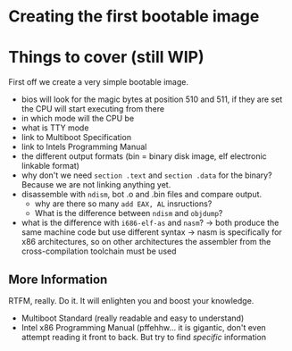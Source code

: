 # Creating the first bootable image

# Things to cover (still WIP)

First off we create a very simple bootable image.

* bios will look for the magic bytes at position 510 and 511, if they are set
  the CPU will start executing from there
* in which mode will the CPU be
* what is TTY mode
* link to Multiboot Specification
* link to Intels Programming Manual
* the different output formats (bin = binary disk image, elf electronic linkable format)
* why don't we need `section .text` and `section .data` for the binary? Because
  we are not linking anything yet. 
* disassemble with `ndism`, bot .o and .bin files and compare output.
	* why are there so many `add EAX, AL` insructions?
	* What is the difference between `ndism` and `objdump`?
* what is the difference with `i686-elf-as` and `nasm`?
  -> both produce the same machine code but use different syntax
  -> nasm is specifically for x86 architectures, so on other architectures the assembler
     from the cross-compilation toolchain must be used


## More Information
RTFM, really. Do it. It will enlighten you and boost your knowledge.

* Multiboot Standard (really readable and easy to understand)
* Intel x86 Programming Manual (pffehhw... it is gigantic, don't even attempt reading it
  front to back. But try to find _specific_ information
 
